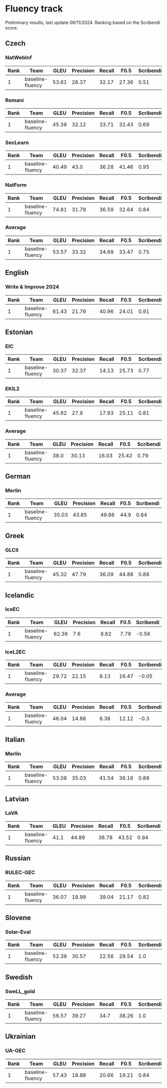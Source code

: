 # Fluency track
Preliminary results, last update 06/11/2024.
Ranking based on the Scribendi score.

## Czech
### NatWebInf

| Rank | Team | GLEU | Precision | Recall | F0.5 | __Scribendi__ |
| ---- | ---- | ---- | --------- | ------ | ---- | --------- |
| 1 | baseline-fluency | 53.61 | 26.37 | 32.17 | 27.36 | 0.51 |

### Romani

| Rank | Team | GLEU | Precision | Recall | F0.5 | __Scribendi__ |
| ---- | ---- | ---- | --------- | ------ | ---- | --------- |
| 1 | baseline-fluency | 45.38 | 32.12 | 33.71 | 32.43 | 0.69 |

### SecLearn

| Rank | Team | GLEU | Precision | Recall | F0.5 | __Scribendi__ |
| ---- | ---- | ---- | --------- | ------ | ---- | --------- |
| 1 | baseline-fluency | 40.49 | 43.0 | 36.28 | 41.46 | 0.95 |

### NatForm

| Rank | Team | GLEU | Precision | Recall | F0.5 | __Scribendi__ |
| ---- | ---- | ---- | --------- | ------ | ---- | --------- |
| 1 | baseline-fluency | 74.81 | 31.78 | 36.59 | 32.64 | 0.84 |

### Average

| Rank | Team | GLEU | Precision | Recall | F0.5 | __Scribendi__ |
| ---- | ---- | ---- | --------- | ------ | ---- | --------- |
| 1 | baseline-fluency | 53.57 | 33.32 | 34.69 | 33.47 | 0.75 |

## English
### Write & Improve 2024

| Rank | Team | GLEU | Precision | Recall | F0.5 | __Scribendi__ |
| ---- | ---- | ---- | --------- | ------ | ---- | --------- |
| 1 | baseline-fluency | 61.43 | 21.76 | 40.96 | 24.01 | 0.91 |

## Estonian
### EIC

| Rank | Team | GLEU | Precision | Recall | F0.5 | __Scribendi__ |
| ---- | ---- | ---- | --------- | ------ | ---- | --------- |
| 1 | baseline-fluency | 30.37 | 32.37 | 14.13 | 25.73 | 0.77 |

### EKIL2

| Rank | Team | GLEU | Precision | Recall | F0.5 | __Scribendi__ |
| ---- | ---- | ---- | --------- | ------ | ---- | --------- |
| 1 | baseline-fluency | 45.62 | 27.9 | 17.93 | 25.11 | 0.81 |

### Average

| Rank | Team | GLEU | Precision | Recall | F0.5 | __Scribendi__ |
| ---- | ---- | ---- | --------- | ------ | ---- | --------- |
| 1 | baseline-fluency | 38.0 | 30.13 | 16.03 | 25.42 | 0.79 |

## German
### Merlin

| Rank | Team | GLEU | Precision | Recall | F0.5 | __Scribendi__ |
| ---- | ---- | ---- | --------- | ------ | ---- | --------- |
| 1 | baseline-fluency | 35.03 | 43.85 | 49.66 | 44.9 | 0.84 |

## Greek
### GLCII

| Rank | Team | GLEU | Precision | Recall | F0.5 | __Scribendi__ |
| ---- | ---- | ---- | --------- | ------ | ---- | --------- |
| 1 | baseline-fluency | 45.32 | 47.79 | 36.09 | 44.88 | 0.88 |

## Icelandic
### IceEC

| Rank | Team | GLEU | Precision | Recall | F0.5 | __Scribendi__ |
| ---- | ---- | ---- | --------- | ------ | ---- | --------- |
| 1 | baseline-fluency | 62.36 | 7.6 | 8.62 | 7.78 | -0.56 |

### IceL2EC

| Rank | Team | GLEU | Precision | Recall | F0.5 | __Scribendi__ |
| ---- | ---- | ---- | --------- | ------ | ---- | --------- |
| 1 | baseline-fluency | 29.72 | 22.15 | 8.13 | 16.47 | -0.05 |

### Average

| Rank | Team | GLEU | Precision | Recall | F0.5 | __Scribendi__ |
| ---- | ---- | ---- | --------- | ------ | ---- | --------- |
| 1 | baseline-fluency | 46.04 | 14.88 | 8.38 | 12.12 | -0.3 |

## Italian
### Merlin

| Rank | Team | GLEU | Precision | Recall | F0.5 | __Scribendi__ |
| ---- | ---- | ---- | --------- | ------ | ---- | --------- |
| 1 | baseline-fluency | 53.08 | 35.03 | 41.54 | 36.16 | 0.88 |

## Latvian
### LaVA

| Rank | Team | GLEU | Precision | Recall | F0.5 | __Scribendi__ |
| ---- | ---- | ---- | --------- | ------ | ---- | --------- |
| 1 | baseline-fluency | 41.1 | 44.89 | 38.78 | 43.52 | 0.94 |

## Russian
### RULEC-GEC

| Rank | Team | GLEU | Precision | Recall | F0.5 | __Scribendi__ |
| ---- | ---- | ---- | --------- | ------ | ---- | --------- |
| 1 | baseline-fluency | 36.07 | 18.99 | 39.04 | 21.17 | 0.82 |

## Slovene
### Solar-Eval

| Rank | Team | GLEU | Precision | Recall | F0.5 | __Scribendi__ |
| ---- | ---- | ---- | --------- | ------ | ---- | --------- |
| 1 | baseline-fluency | 52.39 | 30.57 | 22.56 | 28.54 | 1.0 |

## Swedish
### SweLL_gold

| Rank | Team | GLEU | Precision | Recall | F0.5 | __Scribendi__ |
| ---- | ---- | ---- | --------- | ------ | ---- | --------- |
| 1 | baseline-fluency | 56.57 | 39.27 | 34.7 | 38.26 | 1.0 |

## Ukrainian
### UA-GEC

| Rank | Team | GLEU | Precision | Recall | F0.5 | __Scribendi__ |
| ---- | ---- | ---- | --------- | ------ | ---- | --------- |
| 1 | baseline-fluency | 57.43 | 18.88 | 20.66 | 19.21 | 0.84 |


